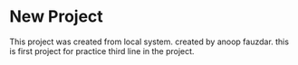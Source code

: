 # New Project

This project was created from local system.
created by anoop fauzdar.
this is first project for practice
 third line in the project.

